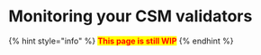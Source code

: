 # Monitoring your CSM validators

{% hint style="info" %}
<mark style="color:red;">**This page is still WIP**</mark>
{% endhint %}
